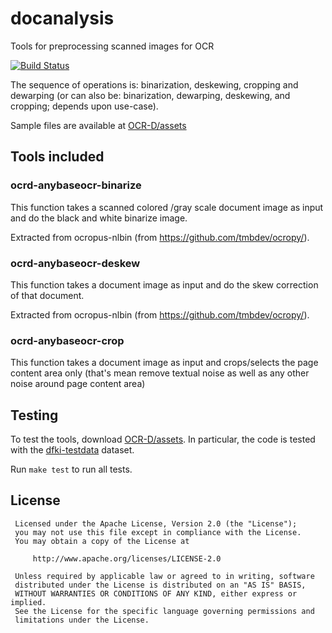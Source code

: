 # docanalysis

Tools for preprocessing scanned images for OCR

[![Build Status](https://travis-ci.org/kba/ocrd_dfkitools.svg?branch=master)](https://travis-ci.org/kba/ocrd_dfkitools)

The sequence of operations is: binarization, deskewing, cropping and dewarping
(or can also be: binarization, dewarping, deskewing, and cropping; depends upon
use-case).

Sample files are available at [OCR-D/assets](https://github.com/OCR-D/ocrd-assets/tree/master/data/dfki-testdata)

## Tools included

### ocrd-anybaseocr-binarize

This function takes a scanned colored /gray scale document image as input and do the black and white binarize image.

Extracted from ocropus-nlbin (from https://github.com/tmbdev/ocropy/).

### ocrd-anybaseocr-deskew

This function takes a document image as input and do the skew correction of that document.

Extracted from ocropus-nlbin (from https://github.com/tmbdev/ocropy/).

### ocrd-anybaseocr-crop

This function takes a document image as input and crops/selects the page
content area only (that's mean remove textual noise as well as any other noise
around page content area)

## Testing

To test the tools, download [OCR-D/assets](https://github.com/OCR-D/assets). In
particular, the code is tested with the
[dfki-testdata](https://github.com/OCR-D/assets/tree/master/data/dfki-testdata)
dataset.

Run `make test` to run all tests.

## License

```
 Licensed under the Apache License, Version 2.0 (the "License");
 you may not use this file except in compliance with the License.
 You may obtain a copy of the License at

     http://www.apache.org/licenses/LICENSE-2.0

 Unless required by applicable law or agreed to in writing, software
 distributed under the License is distributed on an "AS IS" BASIS,
 WITHOUT WARRANTIES OR CONDITIONS OF ANY KIND, either express or implied.
 See the License for the specific language governing permissions and
 limitations under the License.
 ```
